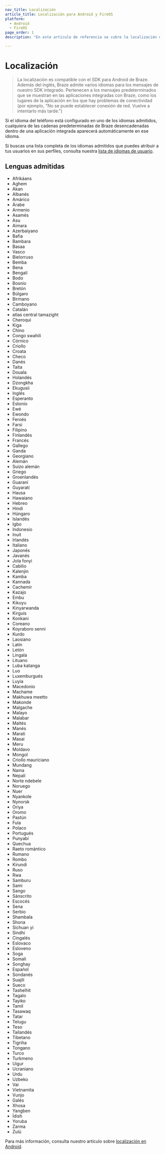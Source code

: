 ```yaml
---
nav_title: Localización
article_title: Localización para Android y FireOS
platform: 
  - Android
  - FireOS
page_order: 1
description: "En este artículo de referencia se cubre la localización de Android y FireOS, y se enumeran todos los idiomas actuales compatibles con Braze."

---
```


# Localización

> La localización es compatible con el SDK para Android de Braze. Además del inglés, Braze admite varios idiomas para los mensajes de nuestro SDK integrado. Pertenecen a los mensajes predeterminados que se muestran en las aplicaciones integradas con Braze, como los lugares de la aplicación en los que hay problemas de conectividad (por ejemplo, "No se puede establecer conexión de red. Vuelve a intentarlo más tarde.") 

Si el idioma del teléfono está configurado en uno de los idiomas admitidos, cualquiera de las cadenas predeterminadas de Braze desencadenadas dentro de una aplicación integrada aparecerá automáticamente en ese idioma.

Si buscas una lista completa de los idiomas admitidos que puedes atribuir a tus usuarios en sus perfiles, consulta nuestra [lista de idiomas de usuario]({{site.baseurl}}/user_guide/data_and_analytics/user_data_collection/language_codes/).

## Lenguas admitidas

- Afrikáans
- Aghem
- Akan
- Albanés 
- Amárico
- Árabe
- Armenio
- Asamés
- Asu
- Aimara
- Azerbaiyano
- Bafia
- Bambara
- Basaa
- Vasco
- Bielorruso
- Bemba
- Bena
- Bengalí
- Bodo
- Bosnio
- Bretón
- Búlgaro
- Birmano
- Camboyano
- Catalán
- atlas central tamazight
- Cheroqui
- Kiga
- Chino
- Congo swahili
- Córnico
- Criollo
- Croata
- Checo
- Danés
- Taita
- Douala
- Holandés
- Dzongkha
- Ekugusii
- Inglés
- Esperanto
- Estonio
- Ewé
- Ewondo
- Feroés
- Farsi
- Filipino
- Finlandés
- Francés
- Gallego
- Ganda
- Georgiano
- Alemán
- Suizo alemán
- Griego
- Groenlandés
- Guaraní
- Guyaratí
- Hausa
- Hawaiano
- Hebreo
- Hindi
- Húngaro
- Islandés
- Igbo
- Indonesio
- Inuit
- Irlandés
- Italiano
- Japonés
- Javanés
- Jola fonyi
- Cabilio
- Kalenjin
- Kamba
- Kannada
- Cachemir
- Kazajo
- Embu
- Kikuyu
- Kinyarwanda
- Kirguís
- Konkani
- Coreano
- Koyraboro senni
- Kurdo
- Laosiano
- Latín
- Letón
- Lingala
- Lituano
- Luba katanga
- Luo
- Luxemburgués
- Luyia
- Macedonio
- Machame
- Makhuwa meetto
- Makonde
- Malgache
- Malayo
- Malabar
- Maltés
- Manés
- Marati
- Masai
- Meru
- Moldavo
- Mongol
- Criollo mauriciano
- Mundang
- Nama
- Nepalí
- Norte ndebele
- Noruego
- Nuer
- Nyankole
- Nynorsk
- Oriya
- Oromo
- Pastún
- Fula
- Polaco
- Portugués
- Punyabí
- Quechua
- Raeto romántico
- Rumano
- Rombo
- Kirundi
- Ruso
- Rwa
- Samburu
- Sami
- Sango
- Sánscrito
- Escocés
- Sena
- Serbio
- Shambala
- Shona
- Sichuan yi
- Sindhi
- Cingalés
- Eslovaco
- Esloveno
- Soga
- Somali
- Songhay
- Español
- Sondanés
- Suajili
- Sueco
- Tashelhit
- Tagalo
- Tayiko
- Tamil
- Tasawaq
- Tatar
- Telugu
- Teso
- Tailandés
- Tibetano
- Tigriña
- Tongano
- Turco
- Turkmeno
- Uigur
- Ucraniano
- Urdu
- Uzbeko
- Vai
- Vietnamita
- Vunjo
- Galés
- Xhosa
- Yangben
- Ídish
- Yoruba
- Zarma
- Zulú

Para más información, consulta nuestro artículo sobre [localización en Android](http://developer.android.com/guide/topics/resources/localization.html).

